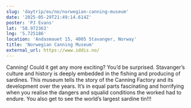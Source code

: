 ```yaml
---
slug: 'daytrip/eu/no/norwegian-canning-museum'
date: '2025-05-29T21:49:14.614Z'
poster: 'PJ Evans'
lat: '58.972363'
lng: '5.725186'
location: 'Andasmauet 15, 4005 Stavanger, Norway'
title: 'Norwegian Canning Museum'
external_url: https://www.iddis.no/
---
```

Canning! Could it get any more exciting? You’d be surprised. Stavanger’s culture and history is deeply embedded in the fishing and producing of sardines. This museum tells the story of the Canning Factory and its development over the years. It’s in equal parts fascinating and horrifying when you realise the dangers and squalid conditions the worked had to endure. You also get to see the world’s largest sardine tin!!!